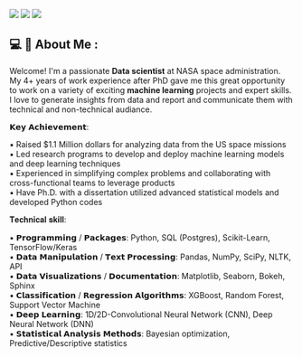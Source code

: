 
<!--
**EhsanGharibNezhad/EhsanGharibNezhad** is a ✨ _special_ ✨ repository because its `README.md` (this file) appears on your GitHub profile.

Here are some ideas to get you started:


-->
 
[![](https://img.shields.io/badge/LinkedIn-0077B5?style=for-the-badge&logo=linkedin&logoColor=white)](https://www.linkedin.com/in/ehsan-gharib-nezhad/) 
[![](https://img.shields.io/badge/Twitter-1DA1F2?style=for-the-badge&logo=twitter&logoColor=white)](https://twitter.com/exoEhsan) 
[![](https://img.shields.io/badge/GitHub-100000?style=for-the-badge&logo=github&logoColor=white)](https://github.com/EhsanGharibNezhad?tab=repositories) 
<!--
[![]()](https://twitter.com/exoEhsan) 
[![]()](https://twitter.com/exoEhsan) 
[![]()](https://twitter.com/exoEhsan) --->

<h2> 💻 💼 About Me : </h2>

Welcome!
I'm a passionate __Data scientist__ at NASA space administration. My 4+ years of work experience after PhD gave me this great opportunity to work on a variety of exciting __machine learning__ projects and expert skills. I love to generate insights from data and report and communicate them with technical and non-technical audiance.  

𝗞𝗲𝘆 𝗔𝗰𝗵𝗶𝗲𝘃𝗲𝗺𝗲𝗻𝘁:

▪ Raised $1.1 Million dollars for analyzing data from the US space missions\
▪ Led research programs to develop and deploy machine learning models and deep learning techniques\
▪ Experienced in simplifying complex problems and collaborating with cross-functional teams to leverage products\
▪ Have Ph.D. with a dissertation utilized advanced statistical models and developed Python codes


𝐓𝐞𝐜𝐡𝐧𝐢𝐜𝐚𝐥 𝐬𝐤𝐢𝐥𝐥:

▪ 𝗣𝗿𝗼𝗴𝗿𝗮𝗺𝗺𝗶𝗻𝗴 / 𝗣𝗮𝗰𝗸𝗮𝗴𝗲𝘀: Python, SQL (Postgres), Scikit-Learn, TensorFlow/Keras\
▪ 𝗗𝗮𝘁𝗮 𝗠𝗮𝗻𝗶𝗽𝘂𝗹𝗮𝘁𝗶𝗼𝗻 / 𝗧𝗲𝘅𝘁 𝗣𝗿𝗼𝗰𝗲𝘀𝘀𝗶𝗻𝗴: Pandas, NumPy, SciPy, NLTK, API\
▪ 𝗗𝗮𝘁𝗮 𝗩𝗶𝘀𝘂𝗮𝗹𝗶𝘇𝗮𝘁𝗶𝗼𝗻𝘀 / 𝗗𝗼𝗰𝘂𝗺𝗲𝗻𝘁𝗮𝘁𝗶𝗼𝗻: Matplotlib, Seaborn, Bokeh, Sphinx\
▪ 𝗖𝗹𝗮𝘀𝘀𝗶𝗳𝗶𝗰𝗮𝘁𝗶𝗼𝗻 / 𝗥𝗲𝗴𝗿𝗲𝘀𝘀𝗶𝗼𝗻 𝗔𝗹𝗴𝗼𝗿𝗶𝘁𝗵𝗺𝘀: XGBoost, Random Forest, Support Vector Machine \
▪ 𝗗𝗲𝗲𝗽 𝗟𝗲𝗮𝗿𝗻𝗶𝗻𝗴: 1D/2D-Convolutional Neural Network (CNN), Deep Neural Network (DNN) \
▪ 𝗦𝘁𝗮𝘁𝗶𝘀𝘁𝗶𝗰𝗮𝗹 𝗔𝗻𝗮𝗹𝘆𝘀𝗶𝘀 𝗠𝗲𝘁𝗵𝗼𝗱𝘀: Bayesian optimization, Predictive/Descriptive statistics

